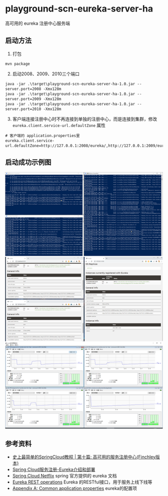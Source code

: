 # playground-scn-eureka-server-ha
高可用的 eureka 注册中心服务端

## 启动方法

1. 打包

```
mvn package
```

2. 启动2008、2009、2010三个端口

```
java -jar .\target\playground-scn-eureka-server-ha-1.0.jar --server.port=2008 -Xmx128m
java -jar .\target\playground-scn-eureka-server-ha-1.0.jar --server.port=2009 -Xmx128m
java -jar .\target\playground-scn-eureka-server-ha-1.0.jar --server.port=2010 -Xmx128m
```

3. 客户端连接注册中心时不再连接到单独的注册中心，而是连接到集群，修改 `eureka.client.service-url.defaultZone` 属性

```
# 客户端的 application.properties里
eureka.client.service-url.defaultZone=http://127.0.0.1:2008/eureka/,http://127.0.0.1:2009/eureka/,http://127.0.0.1:2010/eureka/
```

## 启动成功示例图
![控制台启动三个实例](docs/eureka-server-console-ha.png)
![web查看三个实例对应的仪表盘](docs/eureka-server-admin.png)
![jconsole监控](docs/eureka-jconsole.png)

## 参考资料
- [史上最简单的SpringCloud教程 | 第十篇: 高可用的服务注册中心(Finchley版本)](https://blog.csdn.net/forezp/article/details/81041101)
- [Spring Cloud服务注册-Eureka介绍和部署](http://www.heartthinkdo.com/?p=1933)
- [Spring Cloud Netflix](https://cloud.spring.io/spring-cloud-netflix/reference/html/) spring 官方提供的 eureka 文档
- [Eureka REST operations](https://github.com/Netflix/eureka/wiki/Eureka-REST-operations) Eureka 的RESTful接口，用于服务上线下线等
- [Appendix A: Common application properties](https://cloud.spring.io/spring-cloud-netflix/reference/html/appendix.html) eureka的配置项